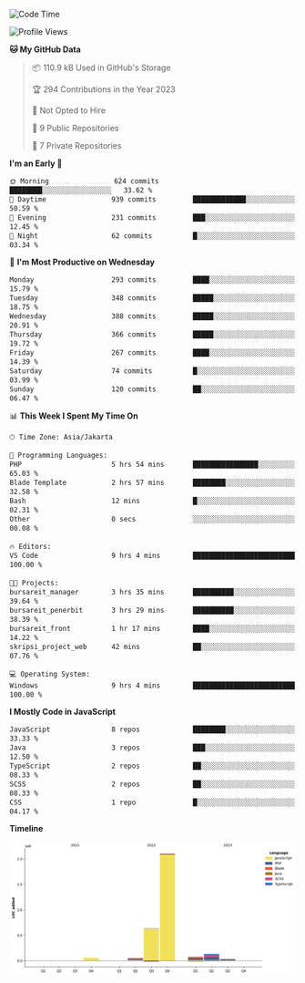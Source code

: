 <!--START_SECTION:waka-->
![Code Time](http://img.shields.io/badge/Code%20Time-175%20hrs%2027%20mins-blue)

![Profile Views](http://img.shields.io/badge/Profile%20Views-1-blue)

**🐱 My GitHub Data** 

> 📦 110.9 kB Used in GitHub's Storage 
 > 
> 🏆 294 Contributions in the Year 2023
 > 
> 🚫 Not Opted to Hire
 > 
> 📜 9 Public Repositories 
 > 
> 🔑 7 Private Repositories 
 > 
**I'm an Early 🐤** 

```text
🌞 Morning                624 commits         ████████░░░░░░░░░░░░░░░░░   33.62 % 
🌆 Daytime                939 commits         █████████████░░░░░░░░░░░░   50.59 % 
🌃 Evening                231 commits         ███░░░░░░░░░░░░░░░░░░░░░░   12.45 % 
🌙 Night                  62 commits          █░░░░░░░░░░░░░░░░░░░░░░░░   03.34 % 
```
📅 **I'm Most Productive on Wednesday** 

```text
Monday                   293 commits         ████░░░░░░░░░░░░░░░░░░░░░   15.79 % 
Tuesday                  348 commits         █████░░░░░░░░░░░░░░░░░░░░   18.75 % 
Wednesday                388 commits         █████░░░░░░░░░░░░░░░░░░░░   20.91 % 
Thursday                 366 commits         █████░░░░░░░░░░░░░░░░░░░░   19.72 % 
Friday                   267 commits         ████░░░░░░░░░░░░░░░░░░░░░   14.39 % 
Saturday                 74 commits          █░░░░░░░░░░░░░░░░░░░░░░░░   03.99 % 
Sunday                   120 commits         ██░░░░░░░░░░░░░░░░░░░░░░░   06.47 % 
```


📊 **This Week I Spent My Time On** 

```text
🕑︎ Time Zone: Asia/Jakarta

💬 Programming Languages: 
PHP                      5 hrs 54 mins       ████████████████░░░░░░░░░   65.03 % 
Blade Template           2 hrs 57 mins       ████████░░░░░░░░░░░░░░░░░   32.58 % 
Bash                     12 mins             █░░░░░░░░░░░░░░░░░░░░░░░░   02.31 % 
Other                    0 secs              ░░░░░░░░░░░░░░░░░░░░░░░░░   00.08 % 

🔥 Editors: 
VS Code                  9 hrs 4 mins        █████████████████████████   100.00 % 

🐱‍💻 Projects: 
bursareit_manager        3 hrs 35 mins       ██████████░░░░░░░░░░░░░░░   39.64 % 
bursareit_penerbit       3 hrs 29 mins       ██████████░░░░░░░░░░░░░░░   38.39 % 
bursareit_front          1 hr 17 mins        ████░░░░░░░░░░░░░░░░░░░░░   14.22 % 
skripsi_project_web      42 mins             ██░░░░░░░░░░░░░░░░░░░░░░░   07.76 % 

💻 Operating System: 
Windows                  9 hrs 4 mins        █████████████████████████   100.00 % 
```

**I Mostly Code in JavaScript** 

```text
JavaScript               8 repos             ████████░░░░░░░░░░░░░░░░░   33.33 % 
Java                     3 repos             ███░░░░░░░░░░░░░░░░░░░░░░   12.50 % 
TypeScript               2 repos             ██░░░░░░░░░░░░░░░░░░░░░░░   08.33 % 
SCSS                     2 repos             ██░░░░░░░░░░░░░░░░░░░░░░░   08.33 % 
CSS                      1 repo              █░░░░░░░░░░░░░░░░░░░░░░░░   04.17 % 
```



**Timeline**

![Lines of Code chart](https://raw.githubusercontent.com/brstreet2/brstreet2/main/assets/bar_graph.png)


<!--END_SECTION:waka-->
